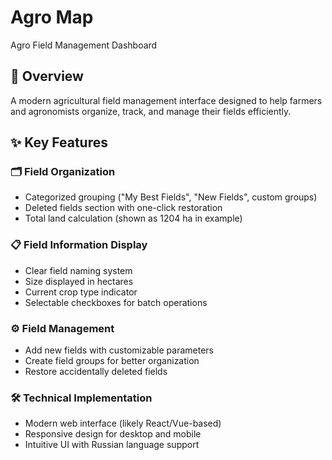 # **Agro Map**
Agro Field Management Dashboard

## 🌱 Overview
A modern agricultural field management interface designed to help farmers and agronomists organize, track, and manage their fields efficiently.

## ✨ Key Features
### 🗂️ Field Organization
- Categorized grouping ("My Best Fields", "New Fields", custom groups)
- Deleted fields section with one-click restoration
- Total land calculation (shown as 1204 ha in example)

### 📋 Field Information Display
- Clear field naming system
- Size displayed in hectares
- Current crop type indicator
- Selectable checkboxes for batch operations

### ⚙️ Field Management
- Add new fields with customizable parameters
- Create field groups for better organization
- Restore accidentally deleted fields

### 🛠 Technical Implementation
- Modern web interface (likely React/Vue-based)
- Responsive design for desktop and mobile
- Intuitive UI with Russian language support
